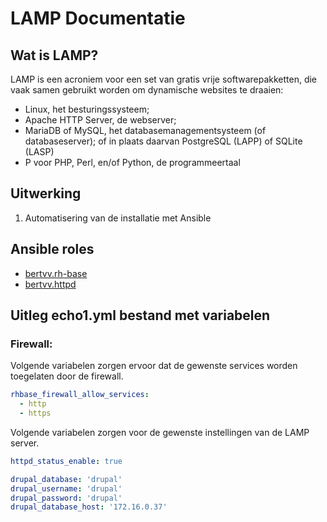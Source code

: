 # LAMP Documentatie

## Wat is LAMP?

LAMP is een acroniem voor een set van gratis vrije softwarepakketten, die vaak samen gebruikt worden om dynamische websites te draaien:

- Linux, het besturingssysteem;
- Apache HTTP Server, de webserver;
- MariaDB of MySQL, het databasemanagementsysteem (of databaseserver); of in plaats daarvan PostgreSQL (LAPP) of SQLite (LASP)
- P voor PHP, Perl, en/of Python, de programmeertaal

## Uitwerking

1. Automatisering van de installatie met Ansible 

## Ansible roles
- [bertvv.rh-base](https://github.com/bertvv/ansible-role-rh-base)
- [bertvv.httpd](https://github.com/LennertMertens/ansible-role-httpd)

## Uitleg echo1.yml bestand met variabelen

### Firewall: 
Volgende variabelen zorgen ervoor dat de gewenste services worden toegelaten door de firewall.
```yml
rhbase_firewall_allow_services:
  - http
  - https
```


Volgende variabelen zorgen voor de gewenste instellingen van de LAMP server.
```yaml
httpd_status_enable: true

drupal_database: 'drupal'
drupal_username: 'drupal'
drupal_password: 'drupal'
drupal_database_host: '172.16.0.37'
```
